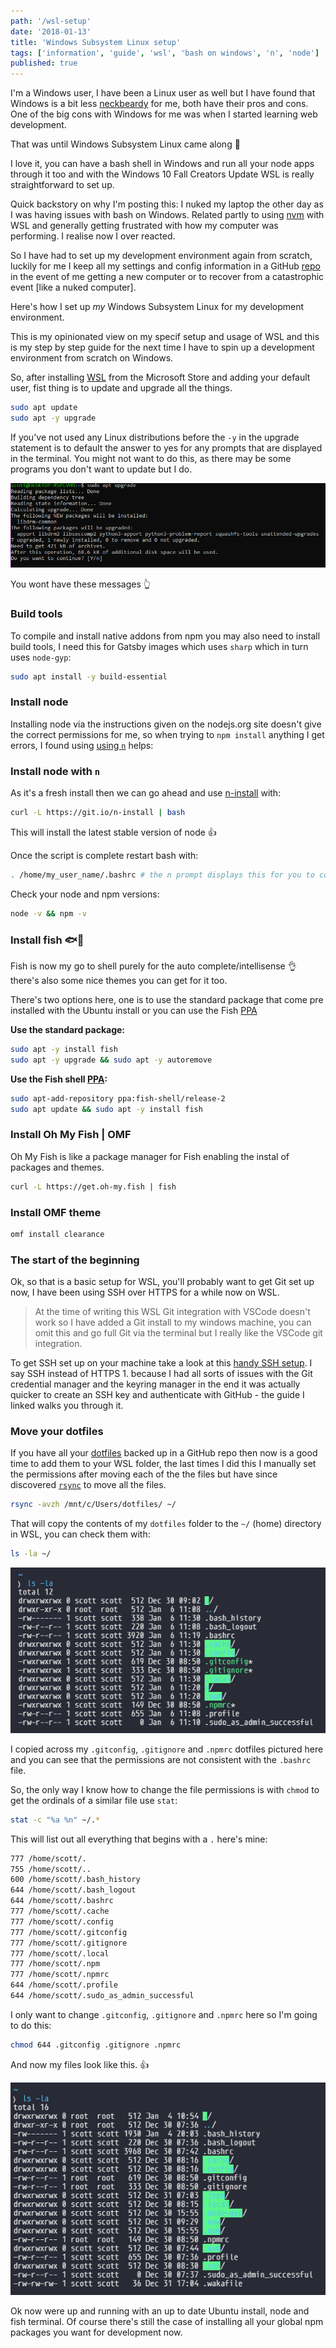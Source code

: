 ```yaml
---
path: '/wsl-setup'
date: '2018-01-13'
title: 'Windows Subsystem Linux setup'
tags: ['information', 'guide', 'wsl', 'bash on windows', 'n', 'node']
published: true
---
```


I'm a Windows user, I have been a Linux user as well but I have found
that Windows is a bit less [neckbeardy][fixanycomputer] for me, both
have their pros and cons. One of the big cons with Windows for me was
when I started learning web development.

That was until Windows Subsystem Linux came along 🙏

I love it, you can have a bash shell in Windows and run all your node
apps through it too and with the Windows 10 Fall Creators Update WSL
is really straightforward to set up.

Quick backstory on why I'm posting this: I nuked my laptop the other
day as I was having issues with bash on Windows. Related partly to
using [nvm][slowbash] with WSL and generally getting frustrated with
how my computer was performing. I realise now I over reacted.

So I have had to set up my development environment again from scratch,
luckily for me I keep all my settings and config information in a
GitHub [repo][settingsrepo] in the event of me getting a new computer
or to recover from a catastrophic event [like a nuked computer].

Here's how I set up _my_ Windows Subsystem Linux for my development
environment.

This is my opinionated view on my specif setup and usage of WSL and
this is my step by step guide for the next time I have to spin up a
development environment from scratch on Windows.

So, after installing [WSL][wslmsstore] from the Microsoft Store and
adding your default user, fist thing is to update and upgrade all the
things.

```bash
sudo apt update
sudo apt -y upgrade
```

If you've not used any Linux distributions before the `-y` in the
upgrade statement is to default the answer to yes for any prompts that
are displayed in the terminal. You might not want to do this, as there
may be some programs you don't want to update but I do.

![upgrade image](./upgrade-yes.png)

You wont have these messages 👆

### Build tools

To compile and install native addons from npm you may also need to
install build tools, I need this for Gatsby images which uses `sharp`
which in turn uses `node-gyp`:

```bash
sudo apt install -y build-essential
```

### Install node

Installing node via the instructions given on the nodejs.org site
doesn't give the correct permissions for me, so when trying to
`npm install` anything I get errors, I found using [using `n`][usen]
helps:

### Install node with `n`

As it's a fresh install then we can go ahead and use [n-install] with:

```bash
curl -L https://git.io/n-install | bash
```

This will install the latest stable version of node 👍

Once the script is complete restart bash with:

```bash
. /home/my_user_name/.bashrc # the n prompt displays this for you to copy pasta
```

Check your node and npm versions:

```bash
node -v && npm -v
```

### Install fish 🐟🐚

Fish is now my go to shell purely for the auto complete/intellisense
👌 there's also some nice themes you can get for it too.

There's two options here, one is to use the standard package that come
pre installed with the Ubuntu install or you can use the Fish [PPA]

**Use the standard package:**

```bash
sudo apt -y install fish
sudo apt -y upgrade && sudo apt -y autoremove
```

**Use the Fish shell [PPA]:**

```bash
sudo apt-add-repository ppa:fish-shell/release-2
sudo apt update && sudo apt -y install fish
```

### Install Oh My Fish | OMF

Oh My Fish is like a package manager for Fish enabling the instal of
packages and themes.

```bash
curl -L https://get.oh-my.fish | fish
```

### Install OMF theme

```bash
omf install clearance
```

### The start of the beginning

Ok, so that is a basic setup for WSL, you'll probably want to get Git
set up now, I have been using SSH over HTTPS for a while now on WSL.

> At the time of writing this WSL Git integration with VSCode doesn't
> work so I have added a Git install to my windows machine, you can
> omit this and go full Git via the terminal but I really like the
> VSCode git integration.

To get SSH set up on your machine take a look at this [handy SSH
setup]. I say SSH instead of HTTPS 1. because I had all sorts of
issues with the Git credential manager and the keyring manager in the
end it was actually quicker to create an SSH key and authenticate with
GitHub - the guide I linked walks you through it.

### Move your dotfiles

If you have all your [dotfiles] backed up in a GitHub repo then now is
a good time to add them to your WSL folder, the last times I did this
I manually set the permissions after moving each of the the files but
have since discovered [`rsync`][rsync] to move all the files.

```bash
rsync -avzh /mnt/c/Users/dotfiles/ ~/
```

That will copy the contents of my `dotfiles` folder to the `~/` (home)
directory in WSL, you can check them with:

```bash
ls -la ~/
```

![bash files wrong permissions](./bash-wrong-perms.png)

I copied across my `.gitconfig`, `.gitignore` and `.npmrc` dotfiles
pictured here and you can see that the permissions are not consistent
with the `.bashrc` file.

So, the only way I know how to change the file permissions is with
`chmod` to get the ordinals of a similar file use `stat`:

```bash
stat -c "%a %n" ~/.*
```

This will list out all everything that begins with a `.` here's mine:

```bash
777 /home/scott/.
755 /home/scott/..
600 /home/scott/.bash_history
644 /home/scott/.bash_logout
644 /home/scott/.bashrc
777 /home/scott/.cache
777 /home/scott/.config
777 /home/scott/.gitconfig
777 /home/scott/.gitignore
777 /home/scott/.local
777 /home/scott/.npm
777 /home/scott/.npmrc
644 /home/scott/.profile
644 /home/scott/.sudo_as_admin_successful
```

I only want to change `.gitconfig`, `.gitignore` and `.npmrc` here so
I'm going to do this:

```bash
chmod 644 .gitconfig .gitignore .npmrc
```

And now my files look like this. 👍

![bash files permissions](./bash-dotfiles.png)

Ok now were up and running with an up to date Ubuntu install, node and
fish terminal. Of course there's still the case of installing all your
global npm packages you want for development now.

<!-- links -->

[ppa]: # 'Personal Package Archive'
[fixanycomputer]: http://theoatmeal.com/blog/fix_computer
[slowbash]: https://github.com/Microsoft/WSL/issues/776
[wslmsstore]: https://www.microsoft.com/store/productId/9NBLGGH4MSV6
[usen]:
  https://github.com/Microsoft/WSL/issues/776#issuecomment-266112578
[settingsrepo]: https://github.com/spences10/settings
[dotfiles]: https://github.com/spences10/dotfiles
[handy ssh setup]:
  https://github.com/spences10/cheat-sheets/blob/master/git.md#how-to-authenticate-with-github-using-ssh
[rsync]:
  https://www.tecmint.com/rsync-local-remote-file-synchronization-commands/
[n-install]: https://github.com/mklement0/n-install
